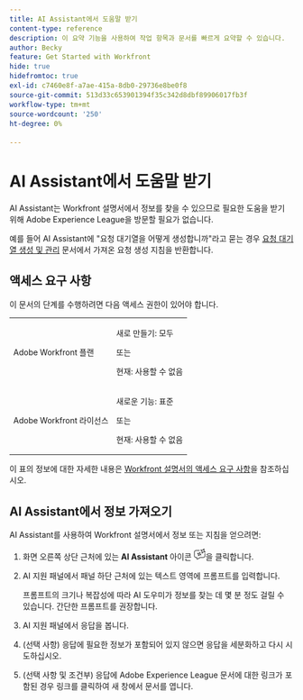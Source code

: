 ```yaml
---
title: AI Assistant에서 도움말 받기
content-type: reference
description: 이 요약 기능을 사용하여 작업 항목과 문서를 빠르게 요약할 수 있습니다.
author: Becky
feature: Get Started with Workfront
hide: true
hidefromtoc: true
exl-id: c7460e8f-a7ae-415a-8db0-29736e8be0f8
source-git-commit: 513d33c653901394f35c342d8dbf89906017fb3f
workflow-type: tm+mt
source-wordcount: '250'
ht-degree: 0%

---
```


# AI Assistant에서 도움말 받기

AI Assistant는 Workfront 설명서에서 정보를 찾을 수 있으므로 필요한 도움을 받기 위해 Adobe Experience League을 방문할 필요가 없습니다.

예를 들어 AI Assistant에 &quot;요청 대기열을 어떻게 생성합니까&quot;라고 묻는 경우 [요청 대기열 생성 및 관리](/help/quicksilver/manage-work/requests/create-and-manage-request-queues/create-request-queue.md) 문서에서 가져온 요청 생성 지침을 반환합니다.

## 액세스 요구 사항

이 문서의 단계를 수행하려면 다음 액세스 권한이 있어야 합니다.

<table style="table-layout:auto"> 
 <col> 
 <col> 
 <tbody> 
  <tr> 
   <td role="rowheader">Adobe Workfront 플랜</td> 
   <td><p>새로 만들기: 모두</p>
       <p>또는</p>
       <p>현재: 사용할 수 없음</p></td>
  </tr> 
  <tr> 
   <td role="rowheader">Adobe Workfront 라이선스</td> 
   <td><p>새로운 기능: 표준</p>
       <p>또는</p>
       <p>현재: 사용할 수 없음</p></td>
  </tr> 
 </tbody> 
</table>

이 표의 정보에 대한 자세한 내용은 [Workfront 설명서의 액세스 요구 사항](/help/quicksilver/administration-and-setup/add-users/access-levels-and-object-permissions/access-level-requirements-in-documentation.md)을 참조하십시오.

## AI Assistant에서 정보 가져오기

AI Assistant를 사용하여 Workfront 설명서에서 정보 또는 지침을 얻으려면:

1. 화면 오른쪽 상단 근처에 있는 **AI Assistant** 아이콘 ![AI Assistant 아이콘](assets/ai-assistant-icon.png)을 클릭합니다.
1. AI 지원 패널에서 패널 하단 근처에 있는 텍스트 영역에 프롬프트를 입력합니다.

   프롬프트의 크기나 복잡성에 따라 AI 도우미가 정보를 찾는 데 몇 분 정도 걸릴 수 있습니다. 간단한 프롬프트를 권장합니다.

1. AI 지원 패널에서 응답을 봅니다.
1. (선택 사항) 응답에 필요한 정보가 포함되어 있지 않으면 응답을 세분화하고 다시 시도하십시오.
1. (선택 사항 및 조건부) 응답에 Adobe Experience League 문서에 대한 링크가 포함된 경우 링크를 클릭하여 새 창에서 문서를 엽니다.
